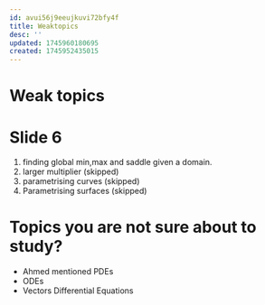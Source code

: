 ```yaml
---
id: avui56j9eeujkuvi72bfy4f
title: Weaktopics
desc: ''
updated: 1745960180695
created: 1745952435015
---
```



# Weak topics 
# Slide 6
1. finding global min,max and saddle given a domain.
2. larger multiplier (skipped)
3. parametrising curves (skipped)
4. Parametrising surfaces (skipped)

# Topics you are not sure about to study?
- Ahmed mentioned PDEs
- ODEs
- Vectors Differential Equations